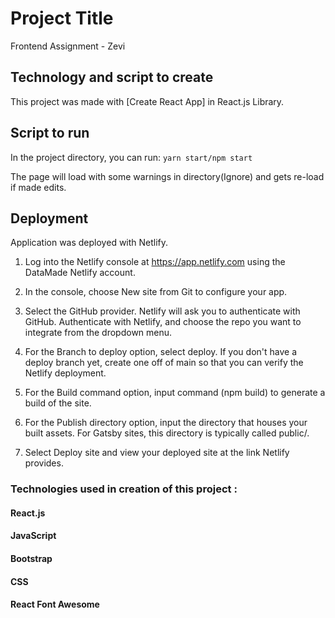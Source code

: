 # Project Title

Frontend Assignment - Zevi

## Technology and script to create

This project was made with [Create React App] in React.js Library.

## Script to run

In the project directory, you can run: `yarn start/npm start`

The page will load with some warnings in directory(Ignore) and gets re-load if made edits.

## Deployment

Application was deployed with Netlify.

1. Log into the Netlify console at https://app.netlify.com using the DataMade Netlify account.

2. In the console, choose New site from Git to configure your app.

3. Select the GitHub provider. Netlify will ask you to authenticate with GitHub. Authenticate with Netlify, and choose the repo you want to integrate from the dropdown menu.

4. For the Branch to deploy option, select deploy. If you don't have a deploy branch yet, create one off of main so that you can verify the Netlify deployment.

5. For the Build command option, input command (npm build) to generate a build of the site.

6. For the Publish directory option, input the directory that houses your built assets. For Gatsby sites, this directory is typically called public/.

7. Select Deploy site and view your deployed site at the link Netlify provides.

### Technologies used in creation of this project :

#### React.js
#### JavaScript 
#### Bootstrap
#### CSS 
#### React Font Awesome 